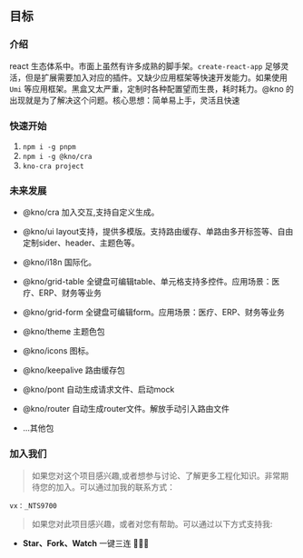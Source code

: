 ## 目标

### 介绍

react 生态体系中。市面上虽然有许多成熟的脚手架。`create-react-app` 足够灵活，但是扩展需要加入对应的插件。又缺少应用框架等快速开发能力。如果使用 `Umi` 等应用框架。黑盒又太严重，定制时各种配置望而生畏，耗时耗力。@kno 的出现就是为了解决这个问题。核心思想：简单易上手，灵活且快速

### 快速开始

1. `npm i -g pnpm`
2. `npm i -g @kno/cra`
3. `kno-cra project`

### 未来发展

- @kno/cra 加入交互,支持自定义生成。

- @kno/ui layout支持，提供多模版。支持路由缓存、单路由多开标签等、自由定制sider、header、主题色等。

- @kno/i18n 国际化。
- @kno/grid-table 全键盘可编辑table、单元格支持多控件。应用场景：医疗、ERP、财务等业务
- @kno/grid-form 全键盘可编辑form。应用场景：医疗、ERP、财务等业务
- @kno/theme 主题色包
- @kno/icons 图标。
- @kno/keepalive 路由缓存包
- @kno/pont 自动生成请求文件、启动mock
- @kno/router 自动生成router文件。解放手动引入路由文件
- ...其他包

### 加入我们

> 如果您对这个项目感兴趣,或者想参与讨论、了解更多工程化知识。非常期待您的加入。可以通过加我的联系方式：

`vx：_NTS9700`

> 如果您对此项目感兴趣，或者对您有帮助。可以通过以下方式支持我:

- **Star、Fork、Watch** 一键三连 🚀🚀🚀
